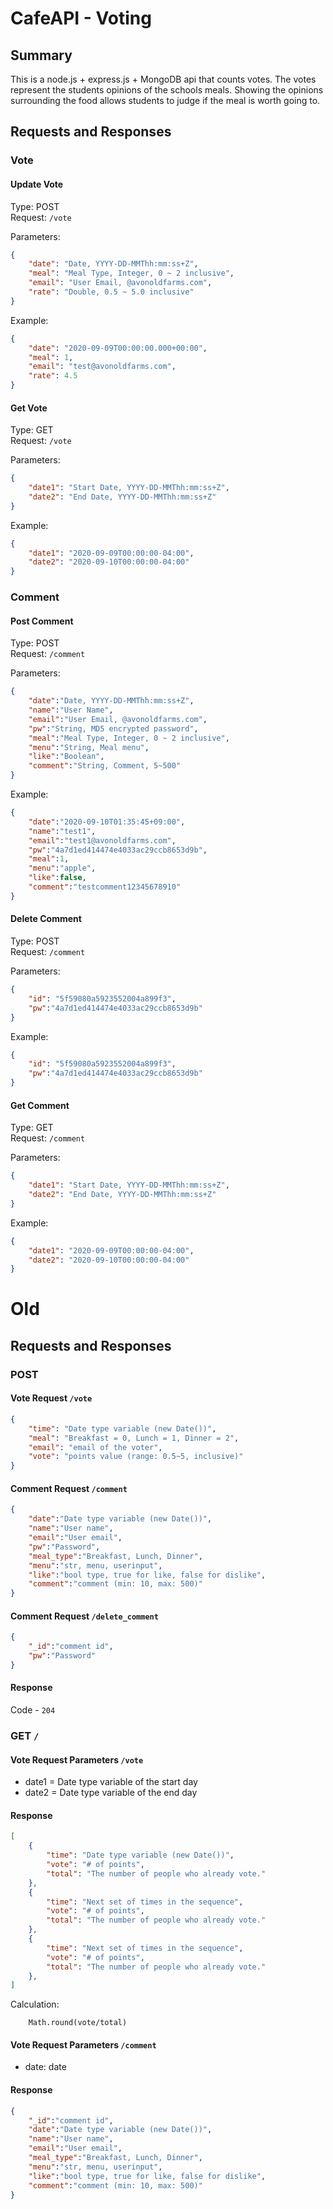 # CafeAPI - Voting

## Summary

This is a node.js + express.js + MongoDB api that counts votes. The votes represent the students opinions of the schools meals. Showing the opinions surrounding the food allows students to judge if the meal is worth going to.

## Requests and Responses

### Vote

#### Update Vote
Type: POST  
Request: `/vote`  

Parameters:  
```json
{
    "date": "Date, YYYY-DD-MMThh:mm:ss+Z",
    "meal": "Meal Type, Integer, 0 ~ 2 inclusive",
    "email": "User Email, @avonoldfarms.com",
    "rate": "Double, 0.5 ~ 5.0 inclusive"
}
```

Example:  
```json
{
    "date": "2020-09-09T00:00:00.000+00:00",
    "meal": 1,
    "email": "test@avonoldfarms.com",
    "rate": 4.5
}
```

#### Get Vote
Type: GET  
Request: `/vote`  

Parameters:  
```json
{
    "date1": "Start Date, YYYY-DD-MMThh:mm:ss+Z",
    "date2": "End Date, YYYY-DD-MMThh:mm:ss+Z"
}
```

Example:  
```json
{
    "date1": "2020-09-09T00:00:00-04:00",
    "date2": "2020-09-10T00:00:00-04:00"
}
```

### Comment

#### Post Comment
Type: POST  
Request: `/comment`  

Parameters:  
```json
{
    "date":"Date, YYYY-DD-MMThh:mm:ss+Z",
    "name":"User Name",
    "email":"User Email, @avonoldfarms.com",
    "pw":"String, MD5 encrypted password",
    "meal":"Meal Type, Integer, 0 ~ 2 inclusive",
    "menu":"String, Meal menu",
    "like":"Boolean",
    "comment":"String, Comment, 5~500"
}
```

Example:  
```json
{
    "date":"2020-09-10T01:35:45+09:00",
    "name":"test1",
    "email":"test1@avonoldfarms.com",
    "pw":"4a7d1ed414474e4033ac29ccb8653d9b",
    "meal":1,
    "menu":"apple",
    "like":false,
    "comment":"testcomment12345678910"
}
```

#### Delete Comment
Type: POST  
Request: `/comment`  

Parameters:  
```json
{
    "id": "5f59080a5923552004a899f3",
    "pw":"4a7d1ed414474e4033ac29ccb8653d9b"
}
```

Example:  
```json
{
    "id": "5f59080a5923552004a899f3",
    "pw":"4a7d1ed414474e4033ac29ccb8653d9b"
}
```

#### Get Comment
Type: GET  
Request: `/comment`  

Parameters:  
```json
{
    "date1": "Start Date, YYYY-DD-MMThh:mm:ss+Z",
    "date2": "End Date, YYYY-DD-MMThh:mm:ss+Z"
}
```

Example:  
```json
{
    "date1": "2020-09-09T00:00:00-04:00",
    "date2": "2020-09-10T00:00:00-04:00"
}
```

# Old

## Requests and Responses

### POST

#### Vote Request `/vote`

```json
{
    "time": "Date type variable (new Date())",
    "meal": "Breakfast = 0, Lunch = 1, Dinner = 2",
    "email": "email of the voter",
    "vote": "points value (range: 0.5~5, inclusive)"
}
```

#### Comment Request `/comment`

```json
{
    "date":"Date type variable (new Date())",
    "name":"User name",
    "email":"User email",
    "pw":"Password",
    "meal_type":"Breakfast, Lunch, Dinner",
    "menu":"str, menu, userinput",
    "like":"bool type, true for like, false for dislike",
    "comment":"comment (min: 10, max: 500)"
}
```

#### Comment Request `/delete_comment`

```json
{
    "_id":"comment id",
    "pw":"Password"
}
```

#### Response

Code - `204`

### GET `/`

#### Vote Request Parameters `/vote`

- date1 = Date type variable of the start day
- date2 = Date type variable of the end day

#### Response

```json
[
    {
        "time": "Date type variable (new Date())",
        "vote": "# of points",
        "total": "The number of people who already vote."
    },
    {
        "time": "Next set of times in the sequence",
        "vote": "# of points",
        "total": "The number of people who already vote."
    },
    {
        "time": "Next set of times in the sequence",
        "vote": "# of points",
        "total": "The number of people who already vote."
    },
]
```

Calculation:
```
    Math.round(vote/total)
```


#### Vote Request Parameters `/comment`

- date: date

#### Response
```json
{
    "_id":"comment id",
    "date":"Date type variable (new Date())",
    "name":"User name",
    "email":"User email",
    "meal_type":"Breakfast, Lunch, Dinner",
    "menu":"str, menu, userinput",
    "like":"bool type, true for like, false for dislike",
    "comment":"comment (min: 10, max: 500)"
}
```